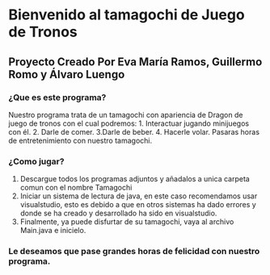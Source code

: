 # Bienvenido al tamagochi de Juego de Tronos 
## Proyecto Creado Por Eva María Ramos, Guillermo Romo y Álvaro Luengo
### ¿Que es este programa?
Nuestro programa trata de un tamagochi con apariencia de Dragon de juego de tronos con el cual podremos: 1. Interactuar jugando minijuegos con él. 2. Darle de comer. 3.Darle de beber. 4. Hacerle volar.
Pasaras horas de entretenimiento con nuestro tamagochi.
### ¿Como jugar?
1. Descargue todos los programas adjuntos y añadalos a unica carpeta comun con el nombre Tamagochi
2. Iniciar un sistema de lectura de java, en este caso recomendamos usar visualstudio, esto es debido a que en otros sistemas ha dado errores y donde se ha creado y desarrollado ha sido en visualstudio.
3. Finalmente, ya puede disfurtar de su tamagochi, vaya al archivo Main.java e inicielo.
### Le deseamos que pase grandes horas de felicidad con nuestro programa.

